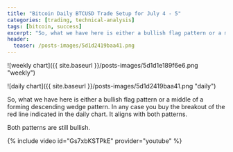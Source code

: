 ```yaml
---
title: "Bitcoin Daily BTCUSD Trade Setup for July 4 - 5"
categories: [trading, technical-analysis]
tags: [bitcoin, success]
excerpt: "So, what we have here is either a bullish flag pattern or a middle of a forming descending wedge pattern. In any case you buy the breakout of the red line indicated in the daily chart. It aligns with both patterns."
header:
  teaser: /posts-images/5d1d2419baa41.png
---
```


![weekly chart]({{ site.baseurl }}/posts-images/5d1d1e189f6e6.png "weekly")

![daily chart]({{ site.baseurl }}/posts-images/5d1d2419baa41.png "daily")

So, what we have here is either a bullish flag pattern or a middle of a forming descending wedge pattern. 
In any case you buy the breakout of the red line indicated in the daily chart. It aligns with both patterns.

Both patterns are still bullish.

{% include video id="Gs7xbKSTPkE" provider="youtube" %}

